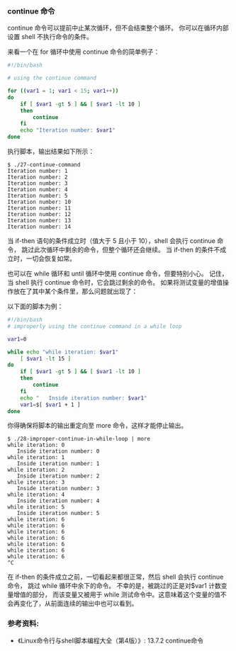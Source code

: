 ### continue 命令

continue 命令可以提前中止某次循环，但不会结束整个循环。
你可以在循环内部设置 shell 不执行命令的条件。

来看一个在 for 循环中使用 continue 命令的简单例子：

```bash
#!/bin/bash

# using the continue command

for ((var1 = 1; var1 < 15; var1++))
do
	if [ $var1 -gt 5 ] && [ $var1 -lt 10 ]
	then
		continue
	fi
	echo "Iteration number: $var1"
done
```

执行脚本，输出结果如下所示：

```
$ ./27-continue-command
Iteration number: 1
Iteration number: 2
Iteration number: 3
Iteration number: 4
Iteration number: 5
Iteration number: 10
Iteration number: 11
Iteration number: 12
Iteration number: 13
Iteration number: 14
```

当 if-then 语句的条件成立时（值大于 5 且小于 10），shell 会执行 continue 命令，
跳过此次循环中剩余的命令，但整个循环还会继续。
当 if-then 的条件不成立时，一切会恢复如常。

也可以在 while 循环和 until 循环中使用 continue 命令，但要特别小心。
记住，当 shell 执行 continue 命令时，它会跳过剩余的命令。
如果将测试变量的增值操作放在了其中某个条件里，那么问题就出现了：

以下面的脚本为例：

```bash
#!/bin/bash
# improperly using the continue command in a while loop

var1=0

while echo "while iteration: $var1"
	[ $var1 -lt 15 ]
do
	if [ $var1 -gt 5 ] && [ $var1 -lt 10 ]
	then
		continue
	fi
	echo "   Inside iteration number: $var1"
	var1=$[ $var1 + 1 ]
done
```

你得确保将脚本的输出重定向至 more 命令，这样才能停止输出。

```
$ ./28-improper-continue-in-while-loop | more
while iteration: 0
   Inside iteration number: 0
while iteration: 1
   Inside iteration number: 1
while iteration: 2
   Inside iteration number: 2
while iteration: 3
   Inside iteration number: 3
while iteration: 4
   Inside iteration number: 4
while iteration: 5
   Inside iteration number: 5
while iteration: 6
while iteration: 6
while iteration: 6
while iteration: 6
while iteration: 6
while iteration: 6
while iteration: 6
^C
```

在 if-then 的条件成立之前，一切看起来都很正常，然后 shell 会执行 continue 命令，
跳过 while 循环中余下的命令。 不幸的是，被跳过的正是对$var1 计数变量增值的部分，
而该变量又被用于 while 测试命令中。这意味着这个变量的值不会再变化了，从前面连续的输出中也可以看到。


### 参考资料:
- 《Linux命令行与shell脚本编程大全（第4版）》: 13.7.2 continue命令

